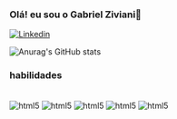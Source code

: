 ### Olá! eu sou o Gabriel Ziviani👋

[![Linkedin](https://img.shields.io/badge/LinkedIn-0077B5?style=for-the-badge&logo=linkedin&logoColor=white)](www.linkedin.com/in/gabrielziviani-7804111ba)



![Anurag's GitHub stats](https://github-readme-stats.vercel.app/api?username=anuraghazra&show_icons=true&theme=radical)

### habilidades

<div style="display:inline_block;"></div>
<br/>

<img align="center" src="https://img.shields.io/badge/HTML-239120?style=for-the-badge&logo=html5&logoColor=white" alt="html5">
<img align="center" src="https://img.shields.io/badge/CSS-239120?&style=for-the-badge&logo=css3&logoColor=white" alt="html5">
<img align="center" src="https://img.shields.io/badge/JavaScript-F7DF1E?style=for-the-badge&logo=javascript&logoColor=black" alt="html5">
<img align="center" src="https://img.shields.io/badge/Bootstrap-563D7C?style=for-the-badge&logo=bootstrap&logoColor=white" alt="html5">
<img align="center" src="https://img.shields.io/badge/C%2B%2B-00599C?style=for-the-badge&logo=c%2B%2B&logoColor=white" alt="html5">

</div>

